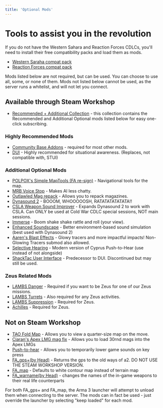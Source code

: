 ```yaml
---
title: 'Optional Mods'
---
```


# Tools to assist you in the revolution

If you do not have the Western Sahara and Reaction Forces CDLCs, you'll need to install their free compatibility packs and load them as mods.

- [Western Saraha compat pack](https://steamcommunity.com/sharedfiles/filedetails/?id=2636962953)
- [Reaction Forces compat pack](https://steamcommunity.com/sharedfiles/filedetails/?id=3150497912)

Mods listed below are not required, but can be used. You can choose to use all, some, or none of them. Mods not listed below cannot be used, as the server runs a whitelist, and will not let you connect.

## Available through Steam Workshop

- [Recommended + Additional Collection](https://steamcommunity.com/sharedfiles/filedetails/?id=2855984357) - this collection contains the Recommended and Additional Optional mods listed below for easy one-click subscribing.

### Highly Recommended Mods

- [Community Base Addons](http://steamcommunity.com/sharedfiles/filedetails/?id=450814997) - required for most other mods.
- [DUI](https://steamcommunity.com/sharedfiles/filedetails/?id=1638341685) - Highly recommended for situational awareness. (Replaces, not compatible with, STUI)

### Additional Optional Mods

- [POLPOX's Simple MapTools (FA re-sign)](https://steamcommunity.com/sharedfiles/filedetails/?id=2784014003) - Navigational tools for the map.
- [MRB Voice Stop](http://steamcommunity.com/sharedfiles/filedetails/?id=876991445) - Makes AI less chatty.
- [Outlawled Mag repack](https://steamcommunity.com/sharedfiles/filedetails/?id=1593431569) - Allows you to repack magazines.
- [Dynasound 2](http://steamcommunity.com/sharedfiles/filedetails/?id=825181638) - BOOOM, WHOOOOOSH, RATATATATATATA!!
- [CSLA Weapon Sound Improver](https://steamcommunity.com/sharedfiles/filedetails/?id=2886449650) - Expands Dynasound 2 to work with CSLA. Can ONLY be used at Cold War CDLC special sessions, NOT main sessions.
- [Immerse](https://steamcommunity.com/sharedfiles/filedetails/?id=825172265) - Boom shake shake rattle and roll (your view).
- [Enhanced Soundscape](https://steamcommunity.com/sharedfiles/filedetails/?id=825179978) - Better environment-based sound simulation (best used with Dynasound 2)
- [Aaren's Blast Effects](https://steamcommunity.com/sharedfiles/filedetails/?id=2424322922) - Glowy tracers and more impactful impacts! Non-Glowing Tracers submod also allowed.
- [Selective Hearing](https://steamcommunity.com/sharedfiles/filedetails/?id=1240323575) - Modern version of Cyprus Push-to-Hear (use instead of not alongside)
- [ShackTac User Interface](http://steamcommunity.com/sharedfiles/filedetails/?id=498740884) - Predecessor to DUI. Discontinued but may still be used.

### Zeus Related Mods

- [LAMBS Danger](https://steamcommunity.com/sharedfiles/filedetails/?id=1858075458) - Required if you want to be Zeus for one of our Zeus missions.
- [LAMBS Turrets](https://steamcommunity.com/sharedfiles/filedetails/?id=1862208264) - Also required for any Zeus activities.
- [LAMBS Suppression](https://steamcommunity.com/sharedfiles/filedetails/?id=1808238502) - Required for Zeus.
- [Achilles](https://steamcommunity.com/sharedfiles/filedetails/?id=723217262) - Required for Zeus.

## Not on Steam Workshop

- [TAO Fold Map](https://www.mediafire.com/file/jwficnehg3exy3j/%2540tao_foldmap_a3.zip/file) - Allows you to view a quarter-size map on the move.
- [Ciaran's Apex LMG mag fix](https://drive.google.com/file/d/0B1kTIqHeIfLHclFxYWRQcm5EVFE/view) - Allows you to load 30rnd mags into the Apex LMGs
- [Push-to-hear](http://forums.bistudio.com/showthread.php?183780-Cyprus-Push-toHear) - Allows you to temporarily lower game sounds on key press
- [FA_gps+(by Head)](http://www.mediafire.com/download/2p4kctz63vht3pg/%40FA_gps%2B.zip) - Returns the gps to the old ways of a2. DO NOT USE THE STEAM WORKSHOP VERSION.
- [FA_map](http://www.mediafire.com/download/10369605ehriupe/@FA_map.zip) - Defaults to white contour map instead of terrain map
- [FA_warname(by Head)](http://bit.ly/1eGUPuL) - changes the names of the in-game weapons to their real life counterparts

For both FA_gps+ and FA_map, the Arma 3 launcher will attempt to unload them when connecting to the server. The mods can in fact be used - just override the launcher by selecting "keep loaded" for each mod.
